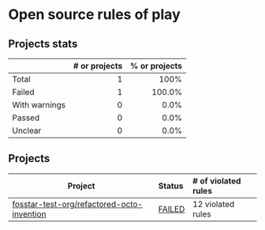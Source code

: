 # Open source rules of play

## Projects stats

|               | # or projects                    | % or projects                      |
| :------------ | -------------------------------: | ---------------------------------: |
| Total         |             1 |                               100% |
| Failed        |         1 |         100.0% |
| With warnings |  0 |  0.0% |
| Passed        |         0 |         0.0% |
| Unclear       |        0 |        0.0% |

## Projects

| Project  | Status | # of violated rules |
| -------  | :----- | :------------------ |
| [fosstar-test-org/refactored-octo-invention](https://github.com/fosstar-test-org/refactored-octo-invention) | [FAILED](fosstar-test-org/refactored-octo-invention.md) | 12 violated rules |

